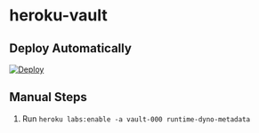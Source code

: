 # heroku-vault

## Deploy Automatically
[![Deploy](https://www.herokucdn.com/deploy/button.svg)](https://dashboard.heroku.com/new?template=https%3A%2F%2Fgithub.com%2Fgpmidi%2Fheroku-vault%2Ftree%2Fmain)


## Manual Steps
1) Run `heroku labs:enable -a vault-000 runtime-dyno-metadata`

